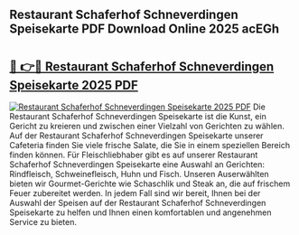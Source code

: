 ## Restaurant Schaferhof Schneverdingen Speisekarte PDF Download Online 2025 acEGh

# <h2><a href="http://gcb1mr.nevu.top/?p=Restaurant+Schaferhof+Schneverdingen+Speisekarte">🔗 👉🔴 Restaurant Schaferhof Schneverdingen Speisekarte 2025 PDF</a></h2>

[![Restaurant Schaferhof Schneverdingen Speisekarte 2025 PDF](https://i.imgur.com/dBaPXMq.png)](http://gcb1mr.nevu.top/?p=Restaurant+Schaferhof+Schneverdingen+Speisekarte)
Die Restaurant Schaferhof Schneverdingen Speisekarte ist die Kunst, ein Gericht zu kreieren und zwischen einer Vielzahl von Gerichten zu wählen. Auf der Restaurant Schaferhof Schneverdingen Speisekarte unserer Cafeteria finden Sie viele frische Salate, die Sie in einem speziellen Bereich finden können. Für Fleischliebhaber gibt es auf unserer Restaurant Schaferhof Schneverdingen Speisekarte eine Auswahl an Gerichten: Rindfleisch, Schweinefleisch, Huhn und Fisch. Unseren Auserwählten bieten wir Gourmet-Gerichte wie Schaschlik und Steak an, die auf frischem Feuer zubereitet werden. In jedem Fall sind wir bereit, Ihnen bei der Auswahl der Speisen auf der Restaurant Schaferhof Schneverdingen Speisekarte zu helfen und Ihnen einen komfortablen und angenehmen Service zu bieten.
